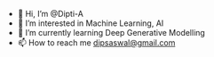 - 👋 Hi, I’m @Dipti-A
- 👀 I’m interested in Machine Learning, AI
- 🌱 I’m currently learning Deep Generative Modelling
- 📫 How to reach me dipsaswal@gmail.com

<!---
Dipti-A/Dipti-A is a ✨ special ✨ repository because its `README.md` (this file) appears on your GitHub profile.
You can click the Preview link to take a look at your changes.
--->
